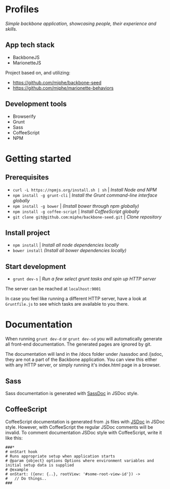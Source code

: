 # Profiles

_Simple backbone application, showcasing people, their experience and skills._

## App tech stack

- BackboneJS
- MarionetteJS

Project based on, and utilizing:
- https://github.com/miphe/backbone-seed
- https://github.com/miphe/marionette-behaviors

## Development tools

- Browserify
- Grunt
- Sass
- CoffeeScript
- NPM

# Getting started

## Prerequisites

- `curl -L https://npmjs.org/install.sh | sh` | _Install Node and NPM_
- `npm install -g grunt-cli` | _Install the Grunt command-line interface globally_
- `npm install -g bower` | _(Install bower through npm globally)_
- `npm install -g coffee-script` | _Install CoffeeScript globally_
- `git clone git@github.com:miphe/backbone-seed.git` | _Clone repository_

## Install project

- `npm install` | _Install all node dependencies locally_
- `bower install` _(Install all bower dependencies locally)_

## Start development

- `grunt dev-s` | _Run a few select grunt tasks and spin up HTTP server_

The server can be reached at `localhost:9001`

In case you feel like running a different HTTP server, have a look at `Gruntfile.js` to see which tasks are available to you there.

# Documentation

When running `grunt dev-d` or `grunt dev-sd` you will automatically generate all front-end documentation. The generated pages are ignored by git.

The documentation will land in the /docs folder under /sassdoc and /jsdoc, they are not a part of the Backbone application. You can view this either with any HTTP server, or simply running it's index.html page in a browser.

## Sass
Sass documentation is generated with [SassDoc](http://sassdoc.com/) in JSDoc style.

## CoffeeScript

CoffeeScript documentation is generated from .js files with [JSDoc](http://usejsdoc.org/) in JSDoc style. However, with CoffeeScript the regular JSDoc comments will be invalid. To comment documentation JSDoc style with CoffeeScript, write it like this:

```
###*
# onStart hook
# Runs appropriate setup when application starts
# @param {object} options Options where environment variables and initial setup data is supplied
# @example
# onStart: ({env: {..}, rootView: '#some-root-view-id'}) ->
#   // Do things..
###
```
